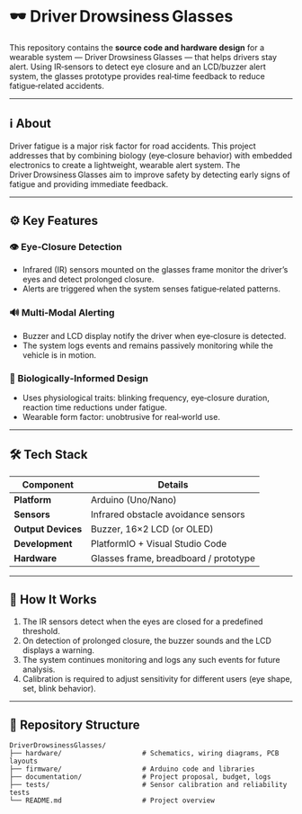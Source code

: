 # 🕶 Driver Drowsiness Glasses

This repository contains the **source code and hardware design** for a wearable system — Driver Drowsiness Glasses — that helps drivers stay alert. Using IR‑sensors to detect eye closure and an LCD/buzzer alert system, the glasses prototype provides real‑time feedback to reduce fatigue‑related accidents.

---

## ℹ️ About

Driver fatigue is a major risk factor for road accidents. This project addresses that by combining biology (eye‑closure behavior) with embedded electronics to create a lightweight, wearable alert system. The Driver Drowsiness Glasses aim to improve safety by detecting early signs of fatigue and providing immediate feedback.

---

## ⚙️ Key Features

### 👁 Eye‑Closure Detection  
- Infrared (IR) sensors mounted on the glasses frame monitor the driver’s eyes and detect prolonged closure.  
- Alerts are triggered when the system senses fatigue‑related patterns.

### 🔊 Multi‑Modal Alerting  
- Buzzer and LCD display notify the driver when eye‑closure is detected.  
- The system logs events and remains passively monitoring while the vehicle is in motion.

### 🧠 Biologically‑Informed Design  
- Uses physiological traits: blinking frequency, eye‑closure duration, reaction time reductions under fatigue.  
- Wearable form factor: unobtrusive for real‑world use.

---

## 🛠 Tech Stack

| Component        | Details                                  |
|------------------|------------------------------------------|
| **Platform**     | Arduino (Uno/Nano)                       |
| **Sensors**      | Infrared obstacle avoidance sensors      |
| **Output Devices** | Buzzer, 16×2 LCD (or OLED)             |
| **Development**  | PlatformIO + Visual Studio Code          |
| **Hardware**     | Glasses frame, breadboard / prototype    |

---

## 🧠 How It Works

1. The IR sensors detect when the eyes are closed for a predefined threshold.  
2. On detection of prolonged closure, the buzzer sounds and the LCD displays a warning.  
3. The system continues monitoring and logs any such events for future analysis.  
4. Calibration is required to adjust sensitivity for different users (eye shape, set, blink behavior).

---

## 📁 Repository Structure

```text
DriverDrowsinessGlasses/
├── hardware/                    # Schematics, wiring diagrams, PCB layouts
├── firmware/                    # Arduino code and libraries
├── documentation/               # Project proposal, budget, logs
├── tests/                       # Sensor calibration and reliability tests
└── README.md                    # Project overview
